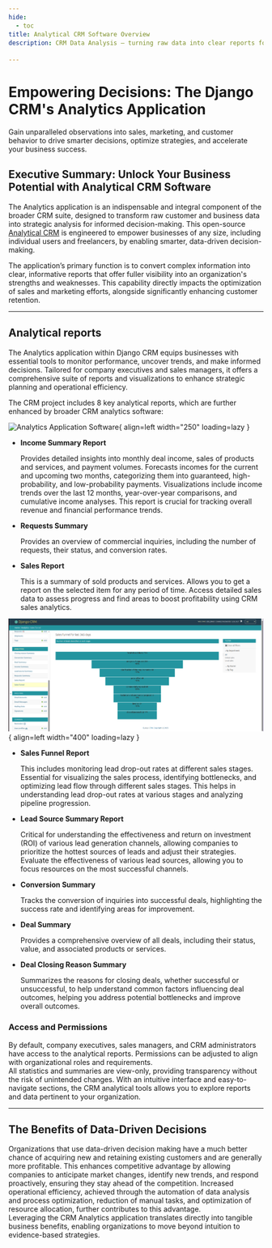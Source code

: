 ```yaml
---
hide:
  - toc
title: Analytical CRM Software Overview
description: CRM Data Analysis – turning raw data into clear reports for better decision-making. Explore detailed income, sales and conversion metrics to boost profitability.

---
```


# Empowering Decisions: The Django CRM's Analytics Application

Gain unparalleled observations into sales, marketing, and customer behavior to drive smarter decisions, optimize strategies, and accelerate your business success.

## Executive Summary: Unlock Your Business Potential with Analytical CRM Software

The Analytics application is an indispensable and integral component of the broader CRM suite, designed to transform raw customer and business data into strategic analysis for informed decision-making. This open-source [Analytical CRM](../index.md) is engineered to empower businesses of any size, including individual users and freelancers, by enabling smarter, data-driven decision-making.

The application’s primary function is to convert complex information into clear, informative reports that offer fuller visibility into an organization's strengths and weaknesses. This capability directly impacts the optimization of sales and marketing efforts, alongside significantly enhancing customer retention.

---

## Analytical reports

The Analytics application within Django CRM equips businesses with essential tools to monitor performance, uncover trends, and make informed decisions. Tailored for company executives and sales managers, it offers a comprehensive suite of reports and visualizations to enhance strategic planning and operational efficiency.

The CRM project includes 8 key analytical reports, which are further enhanced by broader CRM analytics software:

![Analytics Application Software](../assets/img/screenshots/income_summary_screenshot.png){ align=left width="250" loading=lazy }

* **Income Summary Report**

    Provides detailed insights into monthly deal income, sales of products and services, and payment volumes. Forecasts incomes for the current and upcoming two months, categorizing them into guaranteed, high-probability, and low-probability payments. Visualizations include income trends over the last 12 months, year-over-year comparisons, and cumulative income analyses. This report is crucial for tracking overall revenue and financial performance trends.

* **Requests Summary**

    Provides an overview of commercial inquiries, including the number of requests, their status, and conversion rates.

* **Sales Report**

    This is a summary of sold products and services. Allows you to get a report on the selected item for any period of time. Access detailed sales data to assess progress and find areas to boost profitability using CRM sales analytics.

![Screenshot of Sales Funnel Report](../assets/img/screenshots/sales_funnel_screenshot.png){ align=left width="400" loading=lazy }

* **Sales Funnel Report**

    This includes monitoring lead drop-out rates at different sales stages.
    Essential for visualizing the sales process, identifying bottlenecks, and optimizing lead flow through different sales stages. This helps in understanding lead drop-out rates at various stages and analyzing pipeline progression.

* **Lead Source Summary Report**

    Critical for understanding the effectiveness and return on investment (ROI) of various lead generation channels,  allowing companies to prioritize the hottest sources of leads and adjust their strategies. Evaluate the effectiveness of various lead sources, allowing you to focus resources on the most successful channels.

* **Conversion Summary**

    Tracks the conversion of inquiries into successful deals, highlighting the success rate and identifying areas for improvement.

* **Deal Summary**

    Provides a comprehensive overview of all deals, including their status, value, and associated products or services.

* **Deal Closing Reason Summary**

    Summarizes the reasons for closing deals, whether successful or unsuccessful, to help understand common factors influencing deal outcomes, helping you address potential bottlenecks and improve overall outcomes.

### Access and Permissions

By default, company executives, sales managers, and CRM administrators have access to the analytical reports. Permissions can be adjusted to align with organizational roles and requirements.  
All statistics and summaries are view-only, providing transparency without the risk of unintended changes. With an intuitive interface and easy-to-navigate sections, the CRM analytical tools allows you to explore reports and data pertinent to your organization.

---

## The Benefits of Data-Driven Decisions

Organizations that use data-driven decision making have a much better chance of acquiring new and retaining existing customers and are generally more profitable. This enhances competitive advantage by allowing companies to anticipate market changes, identify new trends, and respond proactively, ensuring they stay ahead of the competition. Increased operational efficiency, achieved through the automation of data analysis and process optimization, reduction of manual tasks, and optimization of resource allocation, further contributes to this advantage.  
Leveraging the CRM Analytics application translates directly into tangible business benefits, enabling organizations to move beyond intuition to evidence-based strategies.
